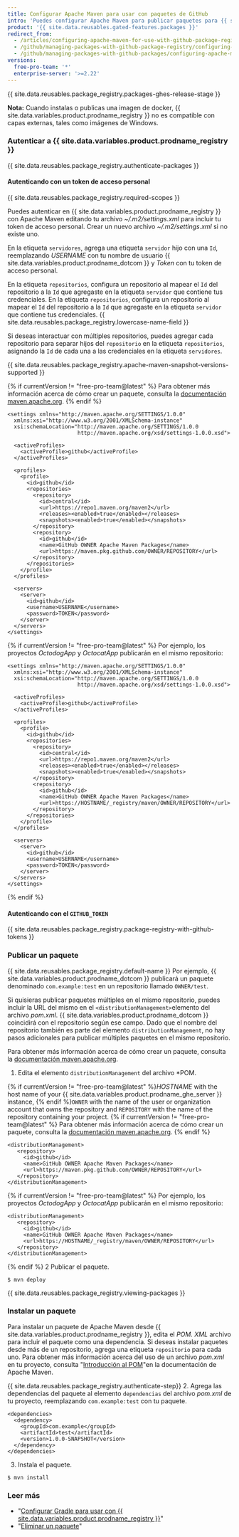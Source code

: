 ```yaml
---
title: Configurar Apache Maven para usar con paquetes de GitHub
intro: 'Puedes configurar Apache Maven para publicar paquetes para {{ site.data.variables.product.prodname_registry }} y utilizar paquetes almacenados en {{ site.data.variables.product.prodname_registry }} como dependencias en un proyecto Java.'
product: '{{ site.data.reusables.gated-features.packages }}'
redirect_from:
  - /articles/configuring-apache-maven-for-use-with-github-package-registry
  - /github/managing-packages-with-github-package-registry/configuring-apache-maven-for-use-with-github-package-registry
  - /github/managing-packages-with-github-packages/configuring-apache-maven-for-use-with-github-packages
versions:
  free-pro-team: '*'
  enterprise-server: '>=2.22'
---
```


{{ site.data.reusables.package_registry.packages-ghes-release-stage }}

**Nota:** Cuando instalas o publicas una imagen de docker, {{ site.data.variables.product.prodname_registry }} no es compatible con capas externas, tales como imágenes de Windows.

### Autenticar a {{ site.data.variables.product.prodname_registry }}

{{ site.data.reusables.package_registry.authenticate-packages }}

#### Autenticando con un token de acceso personal

{{ site.data.reusables.package_registry.required-scopes }}

Puedes autenticar en {{ site.data.variables.product.prodname_registry }} con Apache Maven editando tu archivo *~/.m2/settings.xml* para incluir tu token de acceso personal. Crear un nuevo archivo *~/.m2/settings.xml* si no existe uno.

En la etiqueta `servidores`, agrega una etiqueta `servidor` hijo con una `Id`, reemplazando *USERNAME* con tu nombre de usuario {{ site.data.variables.product.prodname_dotcom }} y *Token* con tu token de acceso personal.

En la etiqueta `repositorios`, configura un repositorio al mapear el `Id` del repositorio a la `Id` que agregaste en la etiqueta `servidor` que contiene tus credenciales. En la etiqueta `repositorios`, configura un repositorio al mapear el `Id` del repositorio a la `Id` que agregaste en la etiqueta `servidor` que contiene tus credenciales. {{ site.data.reusables.package_registry.lowercase-name-field }}

Si deseas interactuar con múltiples repositorios, puedes agregar cada repositorio para separar hijos del `repositorio` en la etiqueta `repositorios`, asignando la `Id` de cada una a las credenciales en la etiqueta `servidores`.

{{ site.data.reusables.package_registry.apache-maven-snapshot-versions-supported }}

{% if currentVersion != "free-pro-team@latest" %}
Para obtener más información acerca de cómo crear un paquete, consulta la [documentación maven.apache.org](https://maven.apache.org/guides/getting-started/maven-in-five-minutes.html).
{% endif %}

```
<settings xmlns="http://maven.apache.org/SETTINGS/1.0.0"
  xmlns:xsi="http://www.w3.org/2001/XMLSchema-instance"
  xsi:schemaLocation="http://maven.apache.org/SETTINGS/1.0.0
                      http://maven.apache.org/xsd/settings-1.0.0.xsd">

  <activeProfiles>
    <activeProfile>github</activeProfile>
  </activeProfiles>

  <profiles>
    <profile>
      <id>github</id>
      <repositories>
        <repository>
          <id>central</id>
          <url>https://repo1.maven.org/maven2</url>
          <releases><enabled>true</enabled></releases>
          <snapshots><enabled>true</enabled></snapshots>
        </repository>
        <repository>
          <id>github</id>
          <name>GitHub OWNER Apache Maven Packages</name>
          <url>https://maven.pkg.github.com/OWNER/REPOSITORY</url>
        </repository>
      </repositories>
    </profile>
  </profiles>

  <servers>
    <server>
      <id>github</id>
      <username>USERNAME</username>
      <password>TOKEN</password>
    </server>
  </servers>
</settings>
```

{% if currentVersion != "free-pro-team@latest" %}
Por ejemplo, los proyectos *OctodogApp* y *OctocatApp* publicarán en el mismo repositorio:

```
<settings xmlns="http://maven.apache.org/SETTINGS/1.0.0"
  xmlns:xsi="http://www.w3.org/2001/XMLSchema-instance"
  xsi:schemaLocation="http://maven.apache.org/SETTINGS/1.0.0
                      http://maven.apache.org/xsd/settings-1.0.0.xsd">

  <activeProfiles>
    <activeProfile>github</activeProfile>
  </activeProfiles>

  <profiles>
    <profile>
      <id>github</id>
      <repositories>
        <repository>
          <id>central</id>
          <url>https://repo1.maven.org/maven2</url>
          <releases><enabled>true</enabled></releases>
          <snapshots><enabled>true</enabled></snapshots>
        </repository>
        <repository>
          <id>github</id>
          <name>GitHub OWNER Apache Maven Packages</name>
          <url>https://HOSTNAME/_registry/maven/OWNER/REPOSITORY</url>
        </repository>
      </repositories>
    </profile>
  </profiles>

  <servers>
    <server>
      <id>github</id>
      <username>USERNAME</username>
      <password>TOKEN</password>
    </server>
  </servers>
</settings>
```
{% endif %}

#### Autenticando con el `GITHUB_TOKEN`

{{ site.data.reusables.package_registry.package-registry-with-github-tokens }}

### Publicar un paquete

{{ site.data.reusables.package_registry.default-name }} Por ejemplo, {{ site.data.variables.product.prodname_dotcom }} publicará un paquete denominado `com.example:test` en un repositorio llamado `OWNER/test`.

Si quisieras publicar paquetes múltiples en el mismo repositorio, puedes incluir la URL del mismo en el `<distributionManagement>`elemento del archivo *pom.xml*. {{ site.data.variables.product.prodname_dotcom }} coincidirá con el repositorio según ese campo. Dado que el nombre del repositorio también es parte del elemento `distributionManagement`, no hay pasos adicionales para publicar múltiples paquetes en el mismo repositorio.

Para obtener más información acerca de cómo crear un paquete, consulta la [documentación maven.apache.org](https://maven.apache.org/guides/getting-started/maven-in-five-minutes.html).

1. Edita el elemento `distributionManagement` del archivo *POM.</p>

{% if currentVersion != "free-pro-team@latest" %}*HOSTNAME* with the host name of your {{ site.data.variables.product.prodname_ghe_server }} instance, {% endif %}`OWNER` with the name of the user or organization account that owns the repository and `REPOSITORY` with the name of the repository containing your project.
  {% if currentVersion != "free-pro-team@latest" %}
  Para obtener más información acerca de cómo crear un paquete, consulta la [documentación maven.apache.org](https://maven.apache.org/guides/getting-started/maven-in-five-minutes.html).
  {% endif %}
  ```
  <distributionManagement>
     <repository>
       <id>github</id>
       <name>GitHub OWNER Apache Maven Packages</name>
       <url>https://maven.pkg.github.com/OWNER/REPOSITORY</url>
     </repository>
  </distributionManagement>
  ```
  {% if currentVersion != "free-pro-team@latest" %}
  Por ejemplo, los proyectos *OctodogApp* y *OctocatApp* publicarán en el mismo repositorio:
  ```
  <distributionManagement>
     <repository>
       <id>github</id>
       <name>GitHub OWNER Apache Maven Packages</name>
       <url>https://HOSTNAME/_registry/maven/OWNER/REPOSITORY</url>
     </repository>
  </distributionManagement>
  ```
  {% endif %}</li>
2
Publicar el paquete.

   ```shell
   $ mvn deploy
  ```
</ol>

{{ site.data.reusables.package_registry.viewing-packages }}

### Instalar un paquete

Para instalar un paquete de Apache Maven desde {{ site.data.variables.product.prodname_registry }}, edita el *POM. XML* archivo para incluir el paquete como una dependencia. Si deseas instalar paquetes desde más de un repositorio, agrega una etiqueta `repositorio` para cada uno. Para obtener más información acerca del uso de un archivo *pom.xml* en tu proyecto, consulta "[Introducción al POM](https://maven.apache.org/guides/introduction/introduction-to-the-pom.html)"en la documentación de Apache Maven.

{{ site.data.reusables.package_registry.authenticate-step}}
2. Agrega las dependencias del paquete al elemento `dependencias` del archivo *pom.xml* de tu proyecto, reemplazando `com.example:test` con tu paquete.

  ```
  <dependencies>
    <dependency>
      <groupId>com.example</groupId>
      <artifactId>test</artifactId>
      <version>1.0.0-SNAPSHOT</version>
    </dependency>
  </dependencies>
  ```
3. Instala el paquete.

  ```shell
  $ mvn install
  ```

### Leer más

- "[Configurar Gradle para usar con {{ site.data.variables.product.prodname_registry }}](/packages/using-github-packages-with-your-projects-ecosystem/configuring-gradle-for-use-with-github-packages)"
- "[Eliminar un paquete](/packages/publishing-and-managing-packages/deleting-a-package/)"
